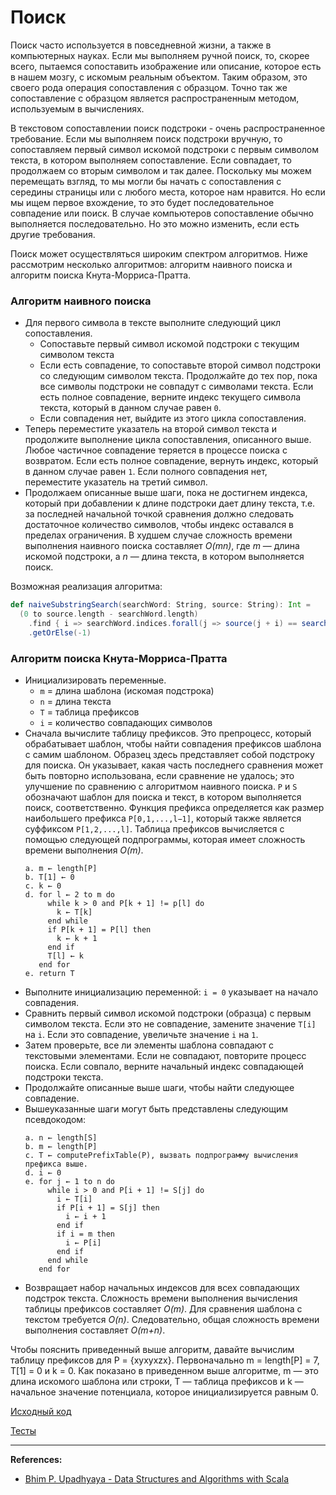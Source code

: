 # Поиск

Поиск часто используется в повседневной жизни, а также в компьютерных науках. 
Если мы выполняем ручной поиск, то, скорее всего, пытаемся сопоставить изображение или описание, 
которое есть в нашем мозгу, с искомым реальным объектом. 
Таким образом, это своего рода операция сопоставления с образцом. 
Точно так же сопоставление с образцом является распространенным методом, используемым в вычислениях. 

В текстовом сопоставлении поиск подстроки - очень распространенное требование. 
Если мы выполняем поиск подстроки вручную, то сопоставляем первый символ искомой подстроки с первым символом текста, 
в котором выполняем сопоставление. 
Если совпадает, то продолжаем со вторым символом и так далее. 
Поскольку мы можем перемещать взгляд, то мы могли бы начать с сопоставления с середины страницы 
или с любого места, которое нам нравится. 
Но если мы ищем первое вхождение, то это будет последовательное совпадение или поиск. 
В случае компьютеров сопоставление обычно выполняется последовательно. 
Но это можно изменить, если есть другие требования. 

Поиск может осуществляться широким спектром алгоритмов. 
Ниже рассмотрим несколько алгоритмов: алгоритм наивного поиска и алгоритм поиска Кнута-Морриса-Пратта.

### Алгоритм наивного поиска

- Для первого символа в тексте выполните следующий цикл сопоставления.
  - Сопоставьте первый символ искомой подстроки с текущим символом текста
  - Если есть совпадение, то сопоставьте второй символ подстроки со следующим символом текста.
    Продолжайте до тех пор, пока все символы подстроки не совпадут с символами текста. 
    Если есть полное совпадение, верните индекс текущего символа текста, который в данном случае равен `0`. 
  - Если совпадения нет, выйдите из этого цикла сопоставления.
- Теперь переместите указатель на второй символ текста и продолжите выполнение цикла сопоставления, описанного выше. 
   Любое частичное совпадение теряется в процессе поиска с возвратом. 
   Если есть полное совпадение, вернуть индекс, который в данном случае равен `1`. 
   Если полного совпадения нет, переместите указатель на третий символ. 
- Продолжаем описанные выше шаги, пока не достигнем индекса, который при добавлении к длине подстроки дает длину текста, 
   т.е. за последней начальной точкой сравнения должно следовать достаточное количество символов, 
   чтобы индекс оставался в пределах ограничения. 
   В худшем случае сложность времени выполнения наивного поиска составляет _O(mn)_, 
   где _m_ — длина искомой подстроки, а _n_ — длина текста, в котором выполняется поиск.

Возможная реализация алгоритма:

```scala
def naiveSubstringSearch(searchWord: String, source: String): Int =
  (0 to source.length - searchWord.length)
    .find { i => searchWord.indices.forall(j => source(j + i) == searchWord(j)) }
    .getOrElse(-1)
```


### Алгоритм поиска Кнута-Морриса-Пратта

- Инициализировать переменные. 
  - `m` = длина шаблона (искомая подстрока) 
  - `n` = длина текста 
  - `T` = таблица префиксов 
  - `i` = количество совпадающих символов 
- Сначала вычислите таблицу префиксов. Это препроцесс, который обрабатывает шаблон, чтобы найти совпадения префиксов шаблона с самим шаблоном. 
  Образец здесь представляет собой подстроку для поиска. 
  Он указывает, какая часть последнего сравнения может быть повторно использована, если сравнение не удалось; 
  это улучшение по сравнению с алгоритмом наивного поиска. 
  `P` и `S` обозначают шаблон для поиска и текст, в котором выполняется поиск, соответственно. 
  Функция префикса определяется как размер наибольшего префикса `P[0,1,...,l−1]`, который также является суффиксом `P[1,2,...,l]`. 
  Таблица префиксов вычисляется с помощью следующей подпрограммы, которая имеет сложность времени выполнения _O(m)_.
  ```text
  a. m ← length[P]
  b. T[1] ← 0
  c. k ← 0
  d. for l ← 2 to m do
       while k > 0 and P[k + 1] != p[l] do
         k ← T[k]
       end while
       if P[k + 1] = P[l] then
         k ← k + 1
       end if
       T[l] ← k
     end for
  e. return T
  ```
- Выполните инициализацию переменной: `i = 0` указывает на начало совпадения. 
- Сравнить первый символ искомой подстроки (образца) с первым символом текста. 
  Если это не совпадение, замените значение `T[i]` на `i`. Если это совпадение, увеличьте значение `i` на `1`. 
- Затем проверьте, все ли элементы шаблона совпадают с текстовыми элементами. 
  Если не совпадают, повторите процесс поиска. Если совпало, верните начальный индекс совпадающей подстроки текста. 
- Продолжайте описанные выше шаги, чтобы найти следующее совпадение. 
- Вышеуказанные шаги могут быть представлены следующим псевдокодом:
  ```text
  a. n ← length[S]
  b. m ← length[P]
  c. T ← computePrefixTable(P), вызвать подпрограмму вычисления префикса выше.
  d. i ← 0
  e. for j ← 1 to n do
       while i > 0 and P[i + 1] != S[j] do
         i ← T[i]
         if P[i + 1] = S[j] then
           i ← i + 1
         end if
         if i = m then
           i ← P[i]
         end if
       end while
     end for
  ```
- Возвращает набор начальных индексов для всех совпадающих подстрок текста. 
  Сложность времени выполнения вычисления таблицы префиксов составляет _O(m)_. 
  Для сравнения шаблона с текстом требуется _O(n)_. 
  Следовательно, общая сложность времени выполнения составляет _O(m+n)_.

Чтобы пояснить приведенный выше алгоритм, давайте вычислим таблицу префиксов для P = {xyxyxzx}. Первоначально m = length[P] = 7, T[1] = 0 и k = 0. Как показано в приведенном выше алгоритме, m — это длина искомого шаблона или строки, T — таблица префиксов и k — начальное значение потенциала, которое инициализируется равным 0.




[Исходный код](https://gitflic.ru/project/artemkorsakov/scalabook/blob?file=examples%2Fsrc%2Fmain%2Fscala%2Falgorithms%2Fsearch%2FSearch.scala&plain=1)

[Тесты](https://gitflic.ru/project/artemkorsakov/scalabook/blob?file=examples%2Fsrc%2Ftest%2Fscala%2Falgorithms%2Fsearch%2FSearchSuite.scala&plain=1)


---

**References:**
- [Bhim P. Upadhyaya - Data Structures and Algorithms with Scala](https://link.springer.com/book/10.1007/978-3-030-12561-5)
